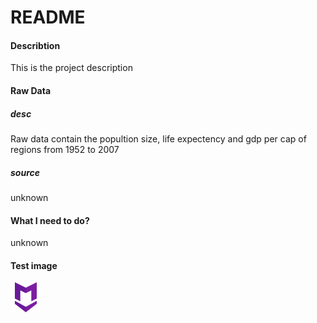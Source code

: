 # README

#### Describtion
This is the project description

#### Raw Data
##### desc
Raw data contain the popultion size, life expectency and gdp per cap of regions from 1952 to 2007
##### source
unknown

#### What I need to do?
unknown

#### Test image
![img](https://github.com/adam-p/markdown-here/raw/master/src/common/images/icon48.png)
